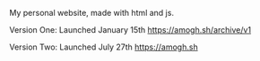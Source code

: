 My personal website, made with html and js.

Version One: Launched January 15th https://amogh.sh/archive/v1

Version Two: Launched July 27th https://amogh.sh
